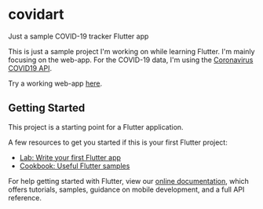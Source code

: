 # covidart
Just a sample COVID-19 tracker Flutter app

This is just a sample project I'm working on while learning Flutter. I'm mainly focusing on the web-app. For the COVID-19 data, I'm using the [Coronavirus COVID19 API](https://documenter.getpostman.com/view/10808728/SzS8rjbc).

Try a working web-app [here](build/web/index.html).

## Getting Started

This project is a starting point for a Flutter application.

A few resources to get you started if this is your first Flutter project:

- [Lab: Write your first Flutter app](https://flutter.dev/docs/get-started/codelab)
- [Cookbook: Useful Flutter samples](https://flutter.dev/docs/cookbook)

For help getting started with Flutter, view our
[online documentation](https://flutter.dev/docs), which offers tutorials,
samples, guidance on mobile development, and a full API reference.
